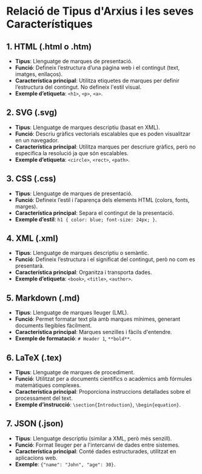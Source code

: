 # Relació de Tipus d'Arxius i les seves Característiques

## 1. HTML (.html o .htm)
- **Tipus**: Llenguatge de marques de presentació.
- **Funció**: Defineix l’estructura d’una pàgina web i el contingut (text, imatges, enllaços).
- **Característica principal**: Utilitza etiquetes de marques per definir l’estructura del contingut. No defineix l'estil visual.
- **Exemple d’etiqueta**: `<h1>`, `<p>`, `<a>`.

## 2. SVG (.svg)
- **Tipus**: Llenguatge de marques descriptiu (basat en XML).
- **Funció**: Descriu gràfics vectorials escalables que es poden visualitzar en un navegador.
- **Característica principal**: Utilitza marques per descriure gràfics, però no especifica la resolució ja que són escalables.
- **Exemple d’etiqueta**: `<circle>`, `<rect>`, `<path>`.

## 3. CSS (.css)
- **Tipus**: Llenguatge de marques de presentació.
- **Funció**: Defineix l’estil i l’aparença dels elements HTML (colors, fonts, marges).
- **Característica principal**: Separa el contingut de la presentació.
- **Exemple d’estil**: `h1 { color: blue; font-size: 24px; }`.

## 4. XML (.xml)
- **Tipus**: Llenguatge de marques descriptiu o semàntic.
- **Funció**: Defineix l’estructura i el significat del contingut, però no com es presentarà.
- **Característica principal**: Organitza i transporta dades.
- **Exemple d’etiqueta**: `<book>`, `<title>`, `<author>`.

## 5. Markdown (.md)
- **Tipus**: Llenguatge de marques lleuger (LML).
- **Funció**: Permet formatar text pla amb marques mínimes, generant documents llegibles fàcilment.
- **Característica principal**: Marques senzilles i fàcils d'entendre.
- **Exemple de formatació**: `# Header 1`, `**bold**`.

## 6. LaTeX (.tex)
- **Tipus**: Llenguatge de marques de procediment.
- **Funció**: Utilitzat per a documents científics o acadèmics amb fórmules matemàtiques complexes.
- **Característica principal**: Proporciona instruccions detallades sobre el processament del text.
- **Exemple d’instrucció**: `\section{Introduction}`, `\begin{equation}`.

## 7. JSON (.json)
- **Tipus**: Llenguatge descriptiu (similar a XML, però més senzill).
- **Funció**: Format lleuger per a l'intercanvi de dades entre sistemes.
- **Característica principal**: Conté dades estructurades, utilitzat en aplicacions web.
- **Exemple**: `{"name": "John", "age": 30}`.
